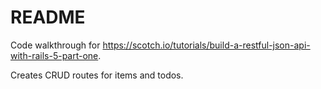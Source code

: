 # README

Code walkthrough for https://scotch.io/tutorials/build-a-restful-json-api-with-rails-5-part-one.

Creates CRUD routes for items and todos.
